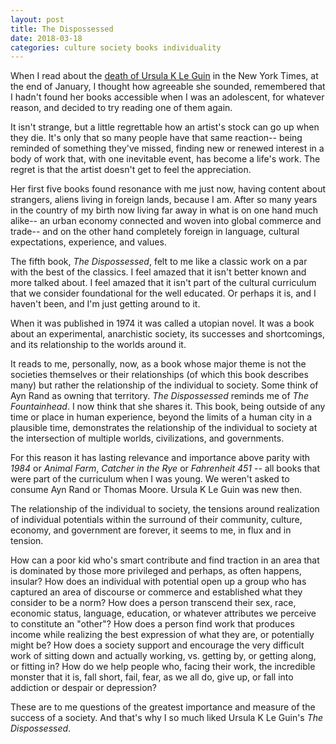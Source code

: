 ```yaml
---
layout: post
title: The Dispossessed
date: 2018-03-18
categories: culture society books individuality
---
```

When I read about the [death of Ursula K Le Guin](
https://www.nytimes.com/2018/01/23/obituaries/ursula-k-le-guin-acclaimed-for-her-fantasy-fiction-is-dead-at-88.html
) in the New York Times, at the end of January, I thought
how agreeable she sounded, remembered that I hadn't found her books
accessible when I was an adolescent, for whatever reason, and
decided to try reading one of them again.

It isn't strange, but a little regrettable how an artist's stock can
go up when they die. It's only that so many people have that same reaction--
being reminded of something they've missed, finding new or renewed
interest in a body of work that, with one inevitable event, has become
a life's work. The regret is that the artist doesn't get to feel the
appreciation.

Her first five books found resonance with me just now, having content
about strangers, aliens living in foreign lands, because I am. After so
many years in the country of my birth now living far away in what is
on one hand much alike-- an urban economy connected and woven into
global commerce and trade--
and on the other hand completely foreign in language, cultural expectations,
experience, and values.

The fifth book, _The Dispossessed_, felt to me like a classic work
on a par with the best of the classics.
I feel amazed that it isn't better known
and more talked about. I feel amazed that it isn't part of the cultural
curriculum that we consider foundational for the well educated.
Or perhaps it is, and I haven't been, and I'm just getting around to it.

When it was published in 1974 it was called a utopian novel. It was a book
about an experimental, anarchistic society,
its successes and shortcomings, and its
relationship to the worlds around it.

It reads to me, personally, now, as a book whose major theme is not the
societies themselves or their relationships (of which this book describes many)
but rather the relationship of the individual to society.
Some think of Ayn Rand as owning that territory.
_The Dispossessed_ reminds me of _The Fountainhead_.
I now think that she shares it.
This book, being outside of any time or place in human experience,
beyond the limits of a human city in a plausible time, demonstrates
the relationship of the individual to society
at the intersection of multiple worlds, civilizations, and governments.

For this reason it has lasting relevance and importance above parity with
_1984_ or _Animal Farm_, _Catcher in the Rye_ or _Fahrenheit 451_ -- all
books that were part of the curriculum when I was young. We weren't asked
to consume Ayn Rand or Thomas Moore. Ursula K Le Guin was new then.

The relationship of the individual to society, the tensions around
realization of individual potentials within the surround of their
community, culture, economy, and government are forever, it seems to me,
in flux and in tension.

How can a poor kid who's smart contribute and find traction
in an area that is dominated by those more privileged and perhaps,
as often happens, insular? How does an individual with potential open
up a group who has captured an area of discourse
or commerce and established what they consider to be a norm?
How does a person transcend their sex,
race, economic status, language, education, or whatever attributes we
perceive to constitute an "other"?
How does a person find work that produces income while realizing the
best expression of what they are, or potentially might be?
How does a society support and encourage the very difficult work
of sitting down and actually working, vs. getting by, or getting along,
or fitting in?
How do we help people who, facing their work, the incredible monster that it is,
fall short, fail, fear, as we all do, give up, or fall into addiction
or despair or depression?

These are to me questions of the greatest importance and measure
of the success of a society.  And that's why I so much liked
Ursula K Le Guin's _The Dispossessed_.
